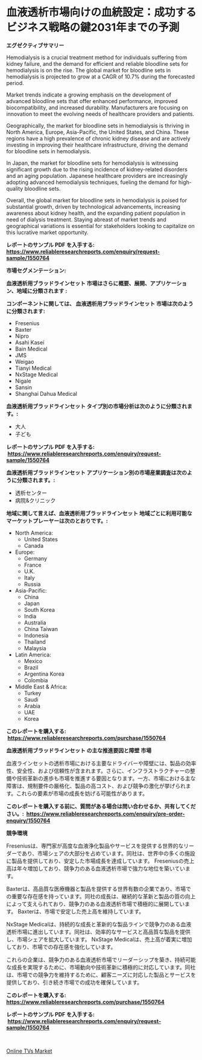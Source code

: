 <p><h1>血液透析市場向けの血統設定：成功するビジネス戦略の鍵2031年までの予測</h1></p><p><strong>エグゼクティブサマリー</strong></p>
<p><p>Hemodialysis is a crucial treatment method for individuals suffering from kidney failure, and the demand for efficient and reliable bloodline sets for hemodialysis is on the rise. The global market for bloodline sets in hemodialysis is projected to grow at a CAGR of 10.7% during the forecasted period. </p><p>Market trends indicate a growing emphasis on the development of advanced bloodline sets that offer enhanced performance, improved biocompatibility, and increased durability. Manufacturers are focusing on innovation to meet the evolving needs of healthcare providers and patients.</p><p>Geographically, the market for bloodline sets in hemodialysis is thriving in North America, Europe, Asia-Pacific, the United States, and China. These regions have a high prevalence of chronic kidney disease and are actively investing in improving their healthcare infrastructure, driving the demand for bloodline sets in hemodialysis.</p><p>In Japan, the market for bloodline sets for hemodialysis is witnessing significant growth due to the rising incidence of kidney-related disorders and an aging population. Japanese healthcare providers are increasingly adopting advanced hemodialysis techniques, fueling the demand for high-quality bloodline sets.</p><p>Overall, the global market for bloodline sets in hemodialysis is poised for substantial growth, driven by technological advancements, increasing awareness about kidney health, and the expanding patient population in need of dialysis treatment. Staying abreast of market trends and geographical variations is essential for stakeholders looking to capitalize on this lucrative market opportunity.</p></p>
<p><strong>レポートのサンプル PDF を入手する: <a href="https://www.reliableresearchreports.com/enquiry/request-sample/1550764">https://www.reliableresearchreports.com/enquiry/request-sample/1550764</a></strong></p>
<p><strong>市場セグメンテーション:</strong></p>
<p><strong> 血液透析用ブラッドラインセット 市場はさらに概要、展開、アプリケーション、地域に分類されます :</strong></p>
<p><strong>コンポーネントに関しては、 血液透析用ブラッドラインセット 市場は次のように分類されます: &nbsp;</strong></p>
<p><ul><li>Fresenius</li><li>Baxter</li><li>Nipro</li><li>Asahi Kasei</li><li>Bain Medical</li><li>JMS</li><li>Weigao</li><li>Tianyi Medical</li><li>NxStage Medical</li><li>Nigale</li><li>Sansin</li><li>Shanghai Dahua Medical</li></ul></p>
<p><strong> 血液透析用ブラッドラインセット タイプ別の市場分析は次のように分類されます。:</strong></p>
<p><ul><li>大人</li><li>子ども</li></ul></p>
<p><strong>レポートのサンプル PDF を入手する: &nbsp;<a href="https://www.reliableresearchreports.com/enquiry/request-sample/1550764">https://www.reliableresearchreports.com/enquiry/request-sample/1550764</a></strong></p>
<p><strong> 血液透析用ブラッドラインセット アプリケーション別の市場産業調査は次のように分類されます。:</strong></p>
<p><ul><li>透析センター</li><li>病院&クリニック</li></ul></p>
<p><strong>地域に関して言えば、血液透析用ブラッドラインセット 地域ごとに利用可能なマーケットプレーヤーは次のとおりです。:</strong></p>
<p><ul>
    <li>
        North America:
        <ul>
            <li>United States</li>
            <li>Canada</li>
        </ul>
    </li>
    <li>
        Europe:
        <ul>
            <li>Germany</li>
            <li>France</li>
            <li>U.K.</li>
            <li>Italy</li>
            <li>Russia</li>
        </ul>
    </li>
    <li>
        Asia-Pacific:
        <ul>
            <li>China</li>
            <li>Japan</li>
            <li>South Korea</li>
            <li>India</li>
            <li>Australia</li>
            <li>China Taiwan</li>
            <li>Indonesia</li>
            <li>Thailand</li>
            <li>Malaysia</li>
        </ul>
    </li>
    <li>
        Latin America:
        <ul>
            <li>Mexico</li>
            <li>Brazil</li>
            <li>Argentina Korea</li>
            <li>Colombia</li>
        </ul>
    </li>
    <li>
        Middle East & Africa:
        <ul>
            <li>Turkey</li>
            <li>Saudi</li>
            <li>Arabia</li>
            <li>UAE</li>
            <li>Korea</li>
        </ul>
    </li>
    </ul></p>
<p><strong>このレポートを購入する: &nbsp;<a href="https://www.reliableresearchreports.com/purchase/1550764">https://www.reliableresearchreports.com/purchase/1550764</a></strong></p>
<p><strong>血液透析用ブラッドラインセット の主な推進要因と障壁 市場</strong></p>
<p><p>血液ラインセットの透析市場における主要なドライバーや障壁には、製品の効率性、安全性、および信頼性が含まれます。さらに、インフラストラクチャーの整備や技術革新の進歩も市場を推進する要因となります。一方、市場における主な障害は、規制要件の厳格化、製品の高コスト、および競争の激化が挙げられます。これらの要素が市場の成長を妨げる可能性があります。</p></p>
<p><strong>このレポートを購入する前に、質問がある場合は問い合わせるか、共有してください。:&nbsp; <a href="https://www.reliableresearchreports.com/enquiry/pre-order-enquiry/1550764">https://www.reliableresearchreports.com/enquiry/pre-order-enquiry/1550764</a></strong></p>
<p><strong>競争環境</strong></p>
<p><p>Freseniusは、専門家が高度な血液浄化製品やサービスを提供する世界的なリーダーであり、市場シェアの大部分を占めています。同社は、世界中の多くの施設に製品を提供しており、安定した市場成長を達成しています。 Freseniusの売上高は年々増加しており、競争力のある血液透析市場で強力な地位を築いています。</p><p>Baxterは、高品質な医療機器と製品を提供する世界有数の企業であり、市場での重要な存在感を持っています。同社の成長は、継続的な革新と製品の質の向上によって支えられており、競争力のある血液透析市場で積極的に展開しています。 Baxterは、市場で安定した売上高を維持しています。</p><p>NxStage Medicalは、持続的な成長と革新的な製品ラインで競争力のある血液透析市場に進出しています。同社は、効率的なサービスと高品質な製品を提供し、市場シェアを拡大しています。 NxStage Medicalは、売上高が着実に増加しており、市場での存在感を強化しています。</p><p>これらの企業は、競争力のある血液透析市場でリーダーシップを築き、持続可能な成長を実現するために、市場動向や技術革新に積極的に対応しています。同社は、市場での競争力を維持するために、顧客ニーズに対応した製品とサービスを提供しており、引き続き市場での成功を確保しています。</p></p>
<p><strong>このレポートを購入する: &nbsp; <a href="https://www.reliableresearchreports.com/purchase/1550764">https://www.reliableresearchreports.com/purchase/1550764</a></strong></p>
<p><strong>レポートのサンプル PDF を入手する: &nbsp;<a href="https://www.reliableresearchreports.com/enquiry/request-sample/1550764">https://www.reliableresearchreports.com/enquiry/request-sample/1550764</a></strong><strong></strong></p>
<p>&nbsp;</p>
<p><p><a href="https://github.com/lataunyatinikmelvin59ilbd0dv/Market-Research-Report-List-1/blob/main/online-tvs-market.md">Online TVs Market</a></p></p>